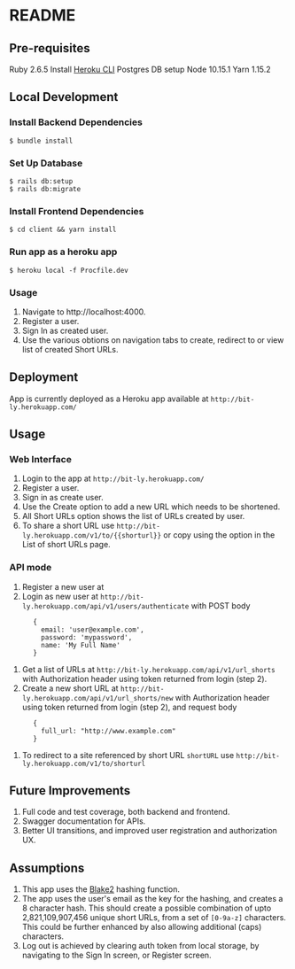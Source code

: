 # README

## Pre-requisites
Ruby 2.6.5
Install [Heroku CLI](https://devcenter.heroku.com/articles/heroku-cli)
Postgres DB setup
Node 10.15.1
Yarn 1.15.2

## Local Development
### Install Backend Dependencies

    $ bundle install    

### Set Up Database

    $ rails db:setup
    $ rails db:migrate

### Install Frontend Dependencies

    $ cd client && yarn install    

### Run app as a heroku app

    $ heroku local -f Procfile.dev

### Usage
1. Navigate to http://localhost:4000.
2. Register a user.
3. Sign In as created user.
4. Use the various obtions on navigation tabs to create, redirect to or view list of created Short URLs.

## Deployment
App is currently deployed as a Heroku app available at `http://bit-ly.herokuapp.com/`

## Usage
### Web Interface
1. Login to the app at `http://bit-ly.herokuapp.com/`
2. Register a user.
3. Sign in as create user.
4. Use the Create option to add a new URL which needs to be shortened. 
5. All Short URLs option shows the list of URLs created by user.
6. To share a short URL use `http://bit-ly.herokuapp.com/v1/to/{{shorturl}}` or copy using the option in the List of short URLs page.

### API mode
1. Register a new user at 
2. Login as new user at `http://bit-ly.herokuapp.com/api/v1/users/authenticate` with POST body
```
      {
        email: 'user@example.com',
        password: 'mypassword',
        name: 'My Full Name'
      }
```

1. Get a list of URLs at `http://bit-ly.herokuapp.com/api/v1/url_shorts` with Authorization header using token returned from login (step 2).
2. Create a new short URL at `http://bit-ly.herokuapp.com/api/v1/url_shorts/new` with Authorization header using token returned from login (step 2), and request body
```
      {
        full_url: "http://www.example.com"
      }
```

1. To redirect to a site referenced by short URL `shortURL` use `http://bit-ly.herokuapp.com/v1/to/shorturl`

## Future Improvements
1. Full code and test coverage, both backend and frontend.
2. Swagger documentation for APIs.
3. Better UI transitions, and improved user registration and authorization UX.

## Assumptions
1. This app uses the [Blake2](https://blake2.net/) hashing function.
2. The app uses the user's email as the key for the hashing, and creates a 8 character hash. This should create a possible combination of upto 2,821,109,907,456 unique short URLs, from a set of `[0-9a-z]` characters. This could be further enhanced by also allowing additional (caps) characters.
3. Log out is achieved by clearing auth token from local storage, by navigating to the Sign In screen, or Register screen.